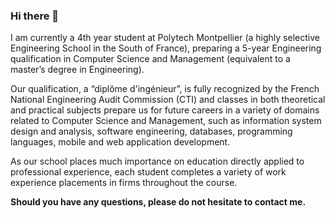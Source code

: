 ### Hi there 👋

I am currently a 4th year student at Polytech Montpellier (a highly selective Engineering School in the South of France), preparing a 5-year Engineering qualification in Computer Science and Management (equivalent to a master’s degree in Engineering).

Our qualification, a “diplôme d'ingénieur”, is fully recognized by the French National Engineering Audit Commission (CTI) and classes in both theoretical and practical subjects prepare us for future careers in a variety of domains related to Computer Science and Management, such as information system design and analysis, software engineering, databases, programming languages, mobile and web application development.

As our school places much importance on education directly applied to professional experience, each student completes a variety of work experience placements in firms throughout the course.

**Should you have any questions, please do not hesitate to contact me.**
